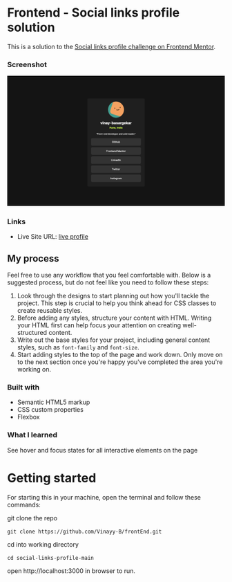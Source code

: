 # Frontend - Social links profile solution

This is a solution to the [Social links profile challenge on Frontend Mentor](https://www.frontendmentor.io/challenges/social-links-profile-UG32l9m6dQ). 


### Screenshot

![](./assets/images/screenshot.png)

### Links

- Live Site URL: [live profile](https://front-end-votd.vercel.app/)

## My process

Feel free to use any workflow that you feel comfortable with. Below is a suggested process, but do not feel like you need to follow these steps:
1. Look through the designs to start planning out how you'll tackle the project. This step is crucial to help you think ahead for CSS classes to create reusable styles.
2. Before adding any styles, structure your content with HTML. Writing your HTML first can help focus your attention on creating well-structured content.
3. Write out the base styles for your project, including general content styles, such as `font-family` and `font-size`.
4. Start adding styles to the top of the page and work down. Only move on to the next section once you're happy you've completed the area you're working on.

### Built with

- Semantic HTML5 markup
- CSS custom properties
- Flexbox

### What I learned

See hover and focus states for all interactive elements on the page

# Getting started
For starting this in your machine, open the terminal and follow these commands:

git clone the repo
```
git clone https://github.com/Vinayy-B/frontEnd.git
```

cd into working directory
```
cd social-links-profile-main
```

open http://localhost:3000 in browser to run.